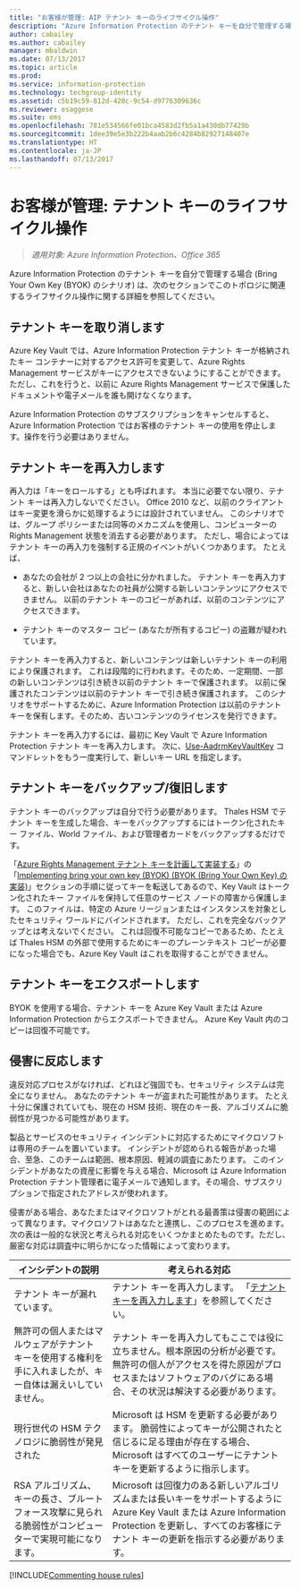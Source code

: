 ```yaml
---
title: "お客様が管理: AIP テナント キーのライフサイクル操作"
description: "Azure Information Protection のテナント キーを自分で管理する場合 (Bring Your Own Key (BYOK) のシナリオ) に関連するライフサイクル操作についての情報です。"
author: cabailey
ms.author: cabailey
manager: mbaldwin
ms.date: 07/13/2017
ms.topic: article
ms.prod: 
ms.service: information-protection
ms.technology: techgroup-identity
ms.assetid: c5b19c59-812d-420c-9c54-d9776309636c
ms.reviewer: esaggese
ms.suite: ems
ms.openlocfilehash: 781e534566fe01bca4583d2fb5a1a430db77429b
ms.sourcegitcommit: 1dee39e5e3b222b4aab2b6c4284b82927148407e
ms.translationtype: HT
ms.contentlocale: ja-JP
ms.lasthandoff: 07/13/2017
---
```

# お客様が管理: テナント キーのライフサイクル操作
<a id="customer-managed-tenant-key-lifecycle-operations" class="xliff"></a>

>*適用対象: Azure Information Protection、Office 365*

Azure Information Protection のテナント キーを自分で管理する場合 (Bring Your Own Key (BYOK) のシナリオ) は、次のセクションでこのトポロジに関連するライフサイクル操作に関する詳細を参照してください。

## テナント キーを取り消します
<a id="revoke-your-tenant-key" class="xliff"></a>
Azure Key Vault では、Azure Information Protection テナント キーが格納されたキー コンテナーに対するアクセス許可を変更して、Azure Rights Management サービスがキーにアクセスできないようにすることができます。 ただし、これを行うと、以前に Azure Rights Management サービスで保護したドキュメントや電子メールを誰も開けなくなります。

Azure Information Protection のサブスクリプションをキャンセルすると、Azure Information Protection ではお客様のテナント キーの使用を停止します。操作を行う必要はありません。


## テナント キーを再入力します
<a id="re-key-your-tenant-key" class="xliff"></a>
再入力は「キーをロールする」とも呼ばれます。 本当に必要でない限り、テナント キーは再入力しないでください。 Office 2010 など、以前のクライアントはキー変更を滑らかに処理するようには設計されていません。 このシナリオでは、グループ ポリシーまたは同等のメカニズムを使用し、コンピューターの Rights Management 状態を消去する必要があります。 ただし、場合によってはテナント キーの再入力を強制する正規のイベントがいくつかあります。 たとえば、

-   あなたの会社が 2 つ以上の会社に分かれました。 テナント キーを再入力すると、新しい会社はあなたの社員が公開する新しいコンテンツにアクセスできません。 以前のテナント キーのコピーがあれば、以前のコンテンツにアクセスできます。

-   テナント キーのマスター コピー (あなたが所有するコピー) の盗難が疑われています。

テナント キーを再入力すると、新しいコンテンツは新しいテナント キーの利用により保護されます。 これは段階的に行われます。そのため、一定期間、一部の新しいコンテンツは引き続き以前のテナント キーで保護されます。 以前に保護されたコンテンツは以前のテナント キーで引き続き保護されます。 このシナリオをサポートするために、Azure Information Protection は以前のテナント キーを保有します。そのため、古いコンテンツのライセンスを発行できます。

テナント キーを再入力するには、最初に Key Vault で Azure Information Protection テナント キーを再入力します。 次に、[Use-AadrmKeyVaultKey](/powershell/module/aadrm/use-aadrmkeyvaultkey) コマンドレットをもう一度実行して、新しいキー URL を指定します。

## テナント キーをバックアップ/復旧します
<a id="backup-and-recover-your-tenant-key" class="xliff"></a>
テナント キーのバックアップは自分で行う必要があります。 Thales HSM でテナント キーを生成した場合、キーをバックアップするにはトークン化されたキー ファイル、World ファイル、および管理者カードをバックアップするだけです。

「[Azure Rights Management テナント キーを計画して実装する](../plan-design/plan-implement-tenant-key.md)」の「[Implementing bring your own key (BYOK) (BYOK (Bring Your Own Key) の実装)](../plan-design/plan-implement-tenant-key.md#implementing-your-azure-information-protection-tenant-key)」セクションの手順に従ってキーを転送してあるので、Key Vault はトークン化されたキー ファイルを保持して任意のサービス ノードの障害から保護します。 このファイルは、特定の Azure リージョンまたはインスタンスを対象としたセキュリティ ワールドにバインドされます。 ただし、これを完全なバックアップとは考えないでください。 これは回復不可能なコピーであるため、たとえば Thales HSM の外部で使用するためにキーのプレーンテキスト コピーが必要になった場合でも、Azure Key Vault はこれを取得することができません。

## テナント キーをエクスポートします
<a id="export-your-tenant-key" class="xliff"></a>
BYOK を使用する場合、テナント キーを Azure Key Vault または Azure Information Protection からエクスポートできません。 Azure Key Vault 内のコピーは回復不可能です。 

## 侵害に反応します
<a id="respond-to-a-breach" class="xliff"></a>
違反対応プロセスがなければ、どれほど強固でも、セキュリティ システムは完全になりません。 あなたのテナント キーが盗まれた可能性があります。 たとえ十分に保護されていても、現在の HSM 技術、現在のキー長、アルゴリズムに脆弱性が見つかる可能性があります。

製品とサービスのセキュリティ インシデントに対応するためにマイクロソフトは専用のチームを置いています。 インシデントが認められる報告があった場合、至急、このチームは範囲、根本原因、軽減の調査にあたります。 このインシデントがあなたの資産に影響を与える場合、Microsoft は Azure Information Protection テナント管理者に電子メールで通知します。その場合、サブスクリプションで指定されたアドレスが使われます。

侵害がある場合、あなたまたはマイクロソフトがとれる最善策は侵害の範囲によって異なります。マイクロソフトはあなたと連携し、このプロセスを進めます。 次の表は一般的な状況と考えられる対応をいくつかまとめたものです。ただし、厳密な対応は調査中に明らかになった情報によって変わります。

|インシデントの説明|考えられる対応|
|------------------------|-------------------|
|テナント キーが漏れています。|テナント キーを再入力します。 「[テナント キーを再入力します](#re-key-your-tenant-key)」を参照してください。|
|無許可の個人またはマルウェアがテナント キーを使用する権利を手に入れましたが、キー自体は漏えいしていません。|テナント キーを再入力してもここでは役に立ちません。根本原因の分析が必要です。 無許可の個人がアクセスを得た原因がプロセスまたはソフトウェアのバグにある場合、その状況は解決する必要があります。|
|現行世代の HSM テクノロジに脆弱性が発見された|Microsoft は HSM を更新する必要があります。 脆弱性によってキーが公開されたと信じるに足る理由が存在する場合、Microsoft はすべてのユーザーにテナント キーを更新するように指示します。|
|RSA アルゴリズム、キーの長さ、ブルート フォース攻撃に見られる脆弱性がコンピューターで実現可能になります。|Microsoft は回復力のある新しいアルゴリズムまたは長いキーをサポートするように Azure Key Vault または Azure Information Protection を更新し、すべてのお客様にテナント キーの更新を指示する必要があります。|

[!INCLUDE[Commenting house rules](../includes/houserules.md)]

